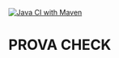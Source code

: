 [![Java CI with Maven](https://github.com/MTM-Develop/Es-Map/actions/workflows/maven.yml/badge.svg)](https://github.com/MTM-Develop/Es-Map/actions/workflows/maven.yml)
# PROVA CHECK